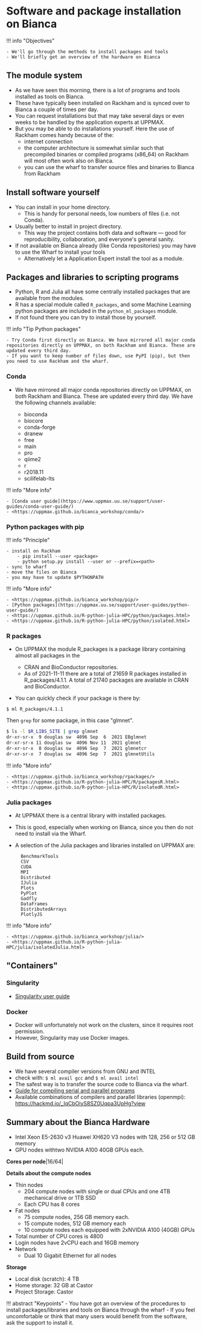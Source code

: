 # Software and package installation on Bianca


!!! info "Objectives" 

    - We'll go through the methods to install packages and tools
    - We'll briefly get an overview of the hardware on Bianca

## The module system

- As we have seen this morning, there is a lot of programs and tools installed as tools on Bianca.
- These have typically been installed on Rackham and is synced over to Bianca a couple of times per day.
- You can request installations but that may take several days or even weeks to be handled by the application experts at UPPMAX.
- But you may be able to do installations yourself. Here the use of Rackham comes handy because of the:
    - internet connection
    - the computer architecture is somewhat similar such that precompiled binaries or compiled programs (x86_64) on Rackham will most often work also on Bianca.
    - you can use the wharf to transfer source files and binaries to Bianca from Rackham

## Install software yourself
- You can install in your home directory.
    - This is handy for personal needs, low numbers of files (i.e. not Conda).
- Usually better to install in project directory.
    - This way the project contains both data and software — good for reproducibility, collaboration, and everyone's general sanity.
- If not available on Bianca already (like Conda repositories) you may have to use the Wharf to install your tools
    - Alternatively let a Application Expert install the tool as a module.



## Packages and libraries to scripting programs

- Python, R and Julia all have some centrally installed packages that are available from the modules. 
- R has a special module called ``R_packages``, and some Machine Learning python packages are included in the ``python_ml_packages`` module.
- If not found there you can try to install those by yourself.


!!! info "Tip Python packages"

    - Try Conda first directly on Bianca. We have mirrored all major conda repositories directly on UPPMAX, on both Rackham and Bianca. These are updated every third day.
    - If you want to keep number of files down, use PyPI (pip), but then you need to use Rackham and the wharf.

### Conda

- We have mirrored all major conda repositories directly on UPPMAX, on both Rackham and Bianca. These are updated every third day.
    We have the following channels available:
    
    - bioconda
    - biocore
    - conda-forge
    - dranew
    - free
    - main
    - pro
    - qiime2
    - r
    - r2018.11
    - scilifelab-lts

!!! info "More info"

    - [Conda user guide](https://www.uppmax.uu.se/support/user-guides/conda-user-guide/)
    - <https://uppmax.github.io/bianca_workshop/conda/>



### Python packages with pip

!!! info "Principle"

    - install on Rackham
        - pip install --user <package>
        - python setup.py install --user or --prefix=<path>
    - sync to wharf
    - move the files on Bianca
    - you may have to update $PYTHONPATH

!!! info "More info"

    - <https://uppmax.github.io/bianca_workshop/pip/>
    - [Python packages](https://uppmax.uu.se/support/user-guides/python-user-guide/)
    - <https://uppmax.github.io/R-python-julia-HPC/python/packages.html>
    - <https://uppmax.github.io/R-python-julia-HPC/python/isolated.html>


### R packages

- On UPPMAX the module R_packages is a package library containing almost all packages in the
  - CRAN and BioConductor repositories. 
  - As of 2021-11-11 there are a total of 21659 R packages installed in R_packages/4.1.1. A total of 21740 packages are available in CRAN and BioConductor.

- You can quickly check if your package is there by:

``$ ml R_packages/4.1.1``

Then ``grep`` for some package, in this case "glmnet".

```bash
$ ls -l $R_LIBS_SITE | grep glmnet
dr-xr-sr-x  9 douglas sw  4096 Sep  6  2021 EBglmnet
dr-xr-sr-x 11 douglas sw  4096 Nov 11  2021 glmnet
dr-xr-sr-x  8 douglas sw  4096 Sep  7  2021 glmnetcr
dr-xr-sr-x  7 douglas sw  4096 Sep  7  2021 glmnetUtils
```

!!! info "More info"

    - <https://uppmax.github.io/bianca_workshop/rpackages/>
    - <https://uppmax.github.io/R-python-julia-HPC/R/packagesR.html>
    - <https://uppmax.github.io/R-python-julia-HPC/R/isolatedR.html>

### Julia packages

- At UPPMAX there is a central library with installed packages.
- This is good, especially when working on Bianca, since you then do not need to install via the Wharf.
- A selection of the Julia packages and libraries installed on UPPMAX are:

        BenchmarkTools
        CSV
        CUDA
        MPI
        Distributed
        IJulia
        Plots
        PyPlot
        Gadfly
        DataFrames
        DistributedArrays
        PlotlyJS

!!! info "More info"

    - <https://uppmax.github.io/bianca_workshop/julia/>
    - <https://uppmax.github.io/R-python-julia-HPC/julia/isolatedJulia.html>

## "Containers"
### Singularity
- [Singularity user guide](https://www.uppmax.uu.se/support/user-guides/singularity-user-guide/)

### Docker
- Docker will unfortunately not work on the clusters, since it requires root permission.
- However, Singularity may use Docker images.

## Build from source
- We have several compiler versions from GNU and INTEL
- check with: ``$ ml avail gcc`` and ``$ ml avail intel``
- The safest way is to transfer the source code to Bianca via the wharf.
- [Guide for compiling serial and parallel programs](https://www.uppmax.uu.se/support/user-guides/mpi-and-openmp-user-guide/)
- Available combinations of compilers and parallel libraries (openmpi): <https://hackmd.io/_IqCbOiyS8SZ0Uqpa3UpHg?view>

## Summary about the Bianca Hardware

- Intel Xeon E5-2630 v3 Huawei XH620 V3 nodes with 128, 256 or 512 GB memory
- GPU nodes withtwo NVIDIA A100 40GB GPUs each.

**Cores per node**|16/64|

**Details about the compute nodes**

- Thin nodes
    - 204 compute nodes with single or dual CPUs and one 4TB mechanical drive or 1TB SSD
    - Each CPU has 8 cores
- Fat nodes
    - 75 compute nodes, 256 GB memory each.
    - 15 compute nodes, 512 GB memory each
    - 10 compute nodes each equipped with 2xNVIDIA A100 (40GB) GPUs
- Total number of CPU cores is 4800
- Login nodes have 2vCPU each and 16GB memory
- Network
    - Dual 10 Gigabit Ethernet for all nodes

**Storage**
- Local disk (scratch): 4 TB 
- Home storage: 32 GB at Castor
- Project Storage: Castor


!!! abstract "Keypoints"
    - You have got an overview of the procedures to install packages/libraries and tools on Bianca through the wharf
    - If you feel uncomfortable or think that many users would benefit from the software, ask the support to install it.
